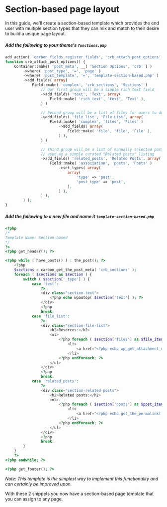 # Section-based page layout

In this guide, we'll create a section-based template which provides the end user with multiple section types that they can mix and match to their desire to build a unique page layout.

##### Add the following to your theme's `functions.php`

```php
add_action( 'carbon_fields_register_fields', 'crb_attach_post_options' );
function crb_attach_post_options() {
    Container::make( 'post_meta', __( 'Section Options', 'crb' ) )
        ->where( 'post_type', '=', 'page' )
        ->where( 'post_template', '=', 'template-section-based.php' )
        ->add_fields( array(
            Field::make( 'complex', 'crb_sections', 'Sections' )
                // Our first group will be a simple rich text field
                ->add_fields( 'text', 'Text', array(
                    Field::make( 'rich_text', 'text', 'Text' ),
                ) )

                // Second group will be a list of files for users to download
                ->add_fields( 'file_list', 'File List', array(
                    Field::make( 'complex', 'files', 'Files' )
                        ->add_fields( array(
                            Field::make( 'file', 'file', 'File' ),
                        ) ),
                ) )

                // Third group will be a list of manually selected posts
                // used as a simple curated "Related posts" listing
                ->add_fields( 'related_posts', 'Related Posts', array(
                    Field::make( 'association', 'posts', 'Posts' )
                        ->set_types( array(
                            array(
                                'type' => 'post',
                                'post_type' => 'post',
                            ),
                        ) ),
                ) ),
        ) );
}
```

##### Add the following to a new file and name it `template-section-based.php`
    
```php
<?php
/*
Template Name: Section-based
*/
?>
<?php get_header(); ?>

<?php while ( have_posts() ) : the_post(); ?>
    <?php
    $sections = carbon_get_the_post_meta( 'crb_sections' );
    foreach ( $sections as $section ) {
        switch ( $section['_type'] ) {
            case 'text':
                ?>
                <div class="section-text">
                    <?php echo wpautop( $section['text'] ); ?>
                </div>
                <?php
                break;
            case 'file_list':
                ?>
                <div class="section-file-list">
                    <h2>Resorces:</h2>
                    <ul>
                        <?php foreach ( $section['files'] as $file_item ) : ?>
                            <li>
                                <a href="<?php echo wp_get_attachment_url( $file_item['file'] ); ?>" target="_blank"><?php echo get_the_title( $file_item['file'] ); ?></a>
                            </li>
                        <?php endforeach; ?>
                    </ul>
                </div>
                <?php
                break;
            case 'related_posts':
                ?>
                <div class="section-related-posts">
                    <h2>Related posts:</h2>
                    <ul>
                        <?php foreach ( $section['posts'] as $post_item ) : ?>
                            <li>
                                <a href="<?php echo get_the_permalink( $post_item['id'] ); ?>"><?php echo get_the_title( $post_item['id'] ); ?></a>
                            </li>
                        <?php endforeach; ?>
                    </ul>
                </div>
                <?php
                break;
        }
    }
    ?>
<?php endwhile; ?>

<?php get_footer(); ?>
```

_Note: This template is the simplest way to implement this functionality and can certainly be improved upon._

With these 2 snippets you now have a section-based page template that you can assign to any page.